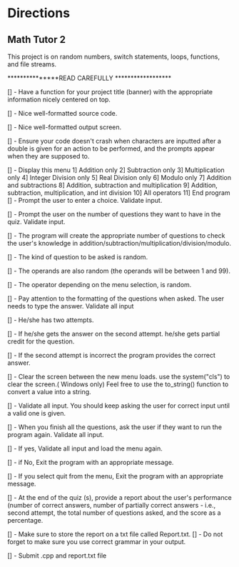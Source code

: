 # Directions

## Math Tutor 2
This project is on random numbers, switch statements, loops, functions, and file streams.

 ***************READ CAREFULLY ******************

[] - Have a function for your project title (banner) with 
  the appropriate information nicely centered on top.

[] - Nice well-formatted source code.

[] - Nice well-formatted output screen.

[] - Ensure your code doesn't crash when characters are inputted after a double is given for an action to be performed, and the prompts appear when they are supposed to.

[] - Display this menu
         1]  Addition only
         2]  Subtraction only
         3]  Multiplication only
         4]  Integer Division only
         5]  Real Division only
         6]  Modulo only
         7]  Addition and subtractions
         8]  Addition, subtraction and multiplication
         9]  Addition, subtraction, multiplication, and int division
         10] All operators
         11] End program
[] - Prompt the user to enter a choice. Validate input.

[] - Prompt the user on the number of questions they want to have in the quiz. Validate input.

[] - The program will create the appropriate number of questions to check the user's knowledge in addition/subtraction/multiplication/division/modulo.

[] - The kind of question to be asked is random.

[] - The operands are also random (the operands will be between 1 and 99). 

[] - The operator depending on the menu selection, is random.

[] - Pay attention to the formatting of the questions when asked.
The user needs to type the answer. Validate all  input

[] - He/she has two attempts.

[] - If he/she gets the answer on the second attempt. he/she gets partial credit for the question.

[] - If the second attempt is incorrect the program provides the correct answer.


[] - Clear the screen between the new menu loads. use the system("cls") to clear the screen.( Windows only)
  Feel free to use the to_string() function to convert a value into a string. 

[] - Validate all input. You should keep asking the user for correct input until a valid one is given.

[] - When you finish all the questions, ask the user if they want to run the program again. Validate all input.

[] - If yes, Validate all input and load the menu again.

[] - if No, Exit the program with an appropriate message.

[] - If you select quit from the menu, Exit the program with an appropriate message.

[] - At the end of the quiz (s), provide a report about the user's performance (number of correct answers, number of partially correct answers - i.e., second attempt, the total number of questions asked, and the score as a percentage. 

[] - Make sure to store the report on a txt file called Report.txt.
[] - Do not forget to make sure you use correct grammar in your output.

[] - Submit .cpp and report.txt file